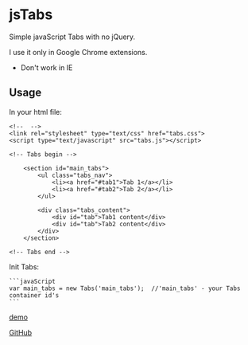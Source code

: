 jsTabs
======
Simple javaScript Tabs with no jQuery.

I use it only in Google Chrome extensions.

- Don't work in IE

Usage
-------------
In your html file:

    <!--  -->
    <link rel="stylesheet" type="text/css" href="tabs.css">
    <script type="text/javascript" src="tabs.js"></script>

    <!-- Tabs begin -->

        <section id="main_tabs">
            <ul class="tabs_nav">
                <li><a href="#tab1">Tab 1</a></li>
                <li><a href="#tab2">Tab 2</a></li>
            </ul>

            <div class="tabs_content">
                <div id="tab">Tab1 content</div>
                <div id="tab">Tab2 content</div>
            </div>
        </section>

    <!-- Tabs end -->

Init Tabs:

    ```javaScript
    var main_tabs = new Tabs('main_tabs');  //'main_tabs' - your Tabs container id's
    ```

[demo](http://sbox.pp.ua/jstabs/demo.html)

[GitHub](https://github.com/onikienko/jsTabs)